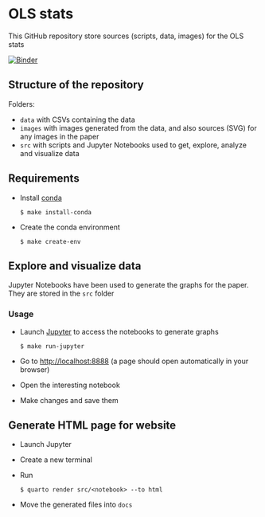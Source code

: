 # OLS stats

This GitHub repository store sources (scripts, data, images) for the OLS stats

[![Binder](https://mybinder.org/badge_logo.svg)](https://mybinder.org/v2/gh/open-life-science/ols-program-paper/main)

## Structure of the repository

Folders:
- `data` with CSVs containing the data
- `images` with images generated from the data, and also sources (SVG) for any images in the paper
- `src` with scripts and Jupyter Notebooks used to get, explore, analyze and visualize data

## Requirements

- Install [conda](https://conda.io/miniconda.html)

    ```
    $ make install-conda
    ```

- Create the conda environment

    ```
    $ make create-env
    ```

## Explore and visualize data

Jupyter Notebooks have been used to generate the graphs for the paper. They are stored in the `src` folder


### Usage

- Launch [Jupyter](https://jupyter.org/) to access the notebooks to generate graphs

    ```
    $ make run-jupyter
    ```

- Go to [http://localhost:8888](http://localhost:8888) (a page should open automatically in your browser)
- Open the interesting notebook
- Make changes and save them

## Generate HTML page for website

- Launch Jupyter
- Create a new terminal
- Run

    ```
    $ quarto render src/<notebook> --to html
    ```

- Move the generated files into `docs`